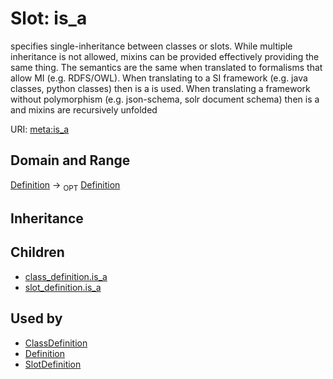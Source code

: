 # Slot: is_a


specifies single-inheritance between classes or slots. While multiple inheritance is not allowed, mixins can be provided effectively providing the same thing. The semantics are the same when translated to formalisms that allow MI (e.g. RDFS/OWL). When translating to a SI framework (e.g. java classes, python classes) then is a is used. When translating a framework without polymorphism (e.g. json-schema, solr document schema) then is a and mixins are recursively unfolded

URI: [meta:is_a](https://w3id.org/biolink/biolinkml/meta/is_a)
## Domain and Range

[Definition](Definition.md) ->  <sub>OPT</sub> [Definition](Definition.md)
## Inheritance

## Children

 *  [class_definition.is_a](class_definition_is_a.md)
 *  [slot_definition.is_a](slot_definition_is_a.md)
## Used by

 * [ClassDefinition](ClassDefinition.md)
 * [Definition](Definition.md)
 * [SlotDefinition](SlotDefinition.md)
